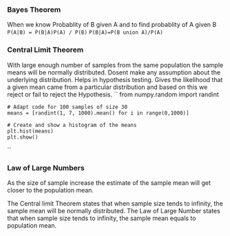 ### Bayes Theorem
When we know Probablity of B given A and to find probablity of A given B
``P(A|B) = P(B|A)P(A) / P(B)``
``P(B|A)=P(B union A)/P(A)``

### Central Limit Theorem
With large enough number of samples from the same population the sample means will be normally distributed. Dosent make any assumption about the underlying distribution. Helps in hypothesis testing. Gives the likelihood that a given mean came from a particular distribution and based on this we reject or fail to reject the Hypothesis. 
``
    from numpy.random import randint

    # Adapt code for 100 samples of size 30
    means = [randint(1, 7, 1000).mean() for i in range(0,1000)]

    # Create and show a histogram of the means
    plt.hist(means)
    plt.show()
``

### Law of Large Numbers
As the size of sample increase the estimate of the sample mean will get closer to the population mean.

The Central limit Theorem states that when sample size tends to infinity, the sample mean will be normally distributed. The Law of Large Number states that when sample size tends to infinity, the sample mean equals to population mean.

